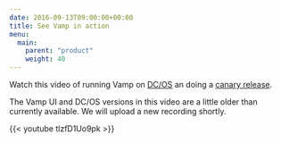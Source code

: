 ```yaml
---
date: 2016-09-13T09:00:00+00:00
title: See Vamp in action
menu:
  main:
    parent: "product"
    weight: 40
---
```


Watch this video of running Vamp on [DC/OS](/documentation/installation/dcos/) an doing a [canary release](/documentation/tutorials/run-a-canary-release/).

The Vamp UI and DC/OS versions in this video are a little older than currently available. We will upload a new recording shortly.

{{< youtube tlzfD1Uo9pk >}}

